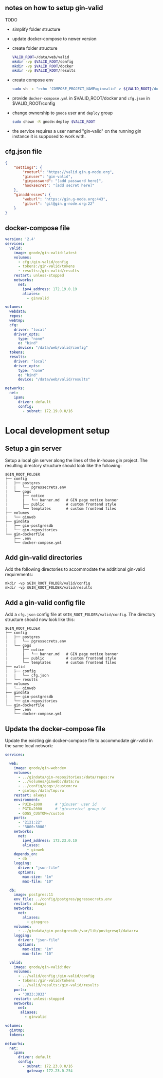 ## notes on how to setup gin-valid

TODO
- simplify folder structure
- update docker-compose to newer version

- create folder structure

    ```bash
    VALID_ROOT=/data/web/valid
    mkdir -vp $VALID_ROOT/config
    mkdir -vp $VALID_ROOT/docker
    mkdir -vp $VALID_ROOT/results
    ```

- create compose env

    ```bash
    sudo sh -c "echo 'COMPOSE_PROJECT_NAME=ginvalid' > ${VALID_ROOT}/docker/.env"
    ```

- provide `docker-compose.yml` in $VALID_ROOT/docker and `cfg.json` in $VALID_ROOT/config

- change ownership to `gnode` user and `deploy` group

    ```bash
    sudo chown -R gnode:deploy $VALID_ROOT
    ```

- the service requires a user named "gin-valid" on the running gin instance it is supposed to work with.

## cfg.json file

```json
{
    "settings": {
        "rooturl": "https://valid.gin.g-node.org",
        "ginuser": "gin-valid",
        "ginpassword": "[add password here]",
        "hooksecret": "[add secret here]"
    },
    "ginaddresses": {
        "weburl": "https://gin.g-node.org:443",
        "giturl": "git@gin.g-node.org:22"
    }
}
```

## docker-compose file

```yaml
version: '2.4'
services:
  valid:
    image: gnode/gin-valid:latest
    volumes:
      - cfg:/gin-valid/config
      - tokens:/gin-valid/tokens
      - results:/gin-valid/results
    restart: unless-stopped
    networks:
      net:
        ipv4_address: 172.19.0.10
        aliases:
          - ginvalid

volumes:
  webdata:
  repos:
  webtmp:
  cfg:
    driver: "local"
    driver_opts:
      type: "none"
      o: "bind"
      device: "/data/web/valid/config"
  tokens:
  results:
    driver: "local"
    driver_opts:
      type: "none"
      o: "bind"
      device: "/data/web/valid/results"

networks:
  net:
    ipam:
      driver: default
      config:
        - subnet: 172.19.0.0/16
```

# Local development setup

## Setup a gin server

Setup a local gin server along the lines of the in-house gin project. The resulting directory structure should look like the following:

```
$GIN_ROOT_FOLDER
├── config
|   ├── postgres
|   |   └── pgressecrets.env
|   └── gogs
|       ├── notice
|       |   └── banner.md   # GIN page notice banner
|       ├── public          # custom frontend style
|       └── templates       # custom frontend files
├── volumes
|   └── ginweb
├── gindata
|   ├── gin-postgresdb
|   └── gin-repositories
└── gin-dockerfile
    ├── .env
    └── docker-compose.yml
```

## Add gin-valid directories

Add the following directories to accommodate the additional gin-valid requirements:

```
mkdir -vp $GIN_ROOT_FOLDER/valid/config
mkdir -vp $GIN_ROOT_FOLDER/valid/results
```

## Add a gin-valid config file

Add a `cfg.json` config file at `$GIN_ROOT_FOLDER/valid/config`. The directory structure should now look like this:

```
$GIN_ROOT_FOLDER
├── config
|   ├── postgres
|   |   └── pgressecrets.env
|   └── gogs
|       ├── notice
|       |   └── banner.md   # GIN page notice banner
|       ├── public          # custom frontend style
|       └── templates       # custom frontend files
├── valid
|   ├── config
|   |   └── cfg.json
|   └── results
├── volumes
|   └── ginweb
├── gindata
|   ├── gin-postgresdb
|   └── gin-repositories
└── gin-dockerfile
    ├── .env
    └── docker-compose.yml
```

## Update the docker-compose file

Update the existing gin docker-compose file to accommodate gin-valid in the same local network:

```yaml
services:

  web:
    image: gnode/gin-web:dev
    volumes:
      - ../gindata/gin-repositories:/data/repos:rw
      - ../volumes/ginweb:/data:rw
      - ../config/gogs:/custom:rw
      - gintmp:/data/tmp:rw
    restart: always
    environment:
      - PUID=1000      # 'ginuser' user id
      - PGID=2000      # 'ginservice' group id
      - GOGS_CUSTOM=/custom
    ports:
      - "2121:22"
      - "3000:3000"
    networks:
      net:
        ipv4_address: 172.23.0.10
        aliases:
          - ginweb
    depends_on:
      - db
    logging:
      driver: "json-file"
      options:
        max-size: "1m"
        max-file: "10"

  db:
    image: postgres:11
    env_file: ../config/postgres/pgressecrets.env
    restart: always
    networks:
      net:
        aliases:
          - ginpgres
    volumes:
      - ../gindata/gin-postgresdb:/var/lib/postgresql/data:rw
    logging:
      driver: "json-file"
      options:
        max-size: "1m"
        max-file: "10"

  valid:
    image: gnode/gin-valid:dev
    volumes:
      - ../valid/config:/gin-valid/config
      - tokens:/gin-valid/tokens
      - ../valid/results:/gin-valid/results
    ports:
      - "3033:3033"
    restart: unless-stopped
    networks:
      net:
       aliases:
         - ginvalid

volumes:
  gintmp:
  tokens:

networks:
  net:
    ipam:
      driver: default
      config:
        - subnet: 172.23.0.0/16
          gateway: 172.23.0.254
```
